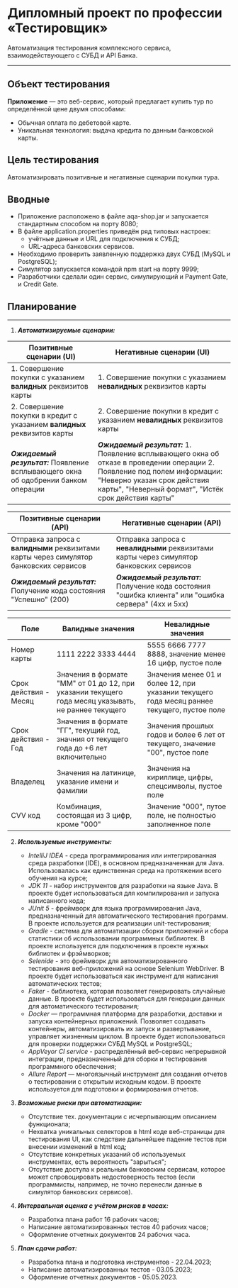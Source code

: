 # Дипломный проект по профессии «Тестировщик»
Автоматизация тестирования комплексного сервиса, взаимодействующего с СУБД и API Банка.
***

## Объект тестирования
**Приложение** — это веб-сервис, который предлагает купить тур по определённой цене двумя способами:

- Обычная оплата по дебетовой карте. 
- Уникальная технология: выдача кредита по данным банковской карты.

## Цель тестирования

Автоматизировать позитивные и негативные сценарии покупки тура.

## Вводные

* Приложение расположено в файле aqa-shop.jar и запускается стандартным способом на порту 8080;
* В файле application.properties приведён ряд типовых настроек:
    * учётные данные и URL для подключения к СУБД;
    * URL-адреса банковских сервисов.
* Необходимо проверить заявленную поддержка двух СУБД (MySQL и PostgreSQL);
* Симулятор запускается командой npm start на порту 9999;
* Разработчики сделали один сервис, симулирующий и Payment Gate, и Credit Gate.

## Планирование
***

1. ***Автоматизируемые сценарии:***

| Позитивные сценарии (UI)                                                            | Негативные сценарии (UI)                                                                                                                                                                                          |
|-------------------------------------------------------------------------------------|-------------------------------------------------------------------------------------------------------------------------------------------------------------------------------------------------------------------|
| 1. Совершение покупки с указанием **валидных** реквизитов карты                     | 1. Совершение покупки с указанием **невалидных** реквизитов карты                                                                                                                                                 |
| 2. Совершение покупки в кредит с указанием **валидных** реквизитов карты            | 2. Совершение покупки в кредит с указанием **невалидных** реквизитов карты                                                                                                                                        |
| ***Ожидаемый результат:*** Появление всплывающего окна об одобрении банком операции | ***Ожидаемый результат:*** 1. Появление всплывающего окна об отказе в проведении операции 2. Появление под полем информации: "Неверно указан срок действия карты", "Неверный формат", "Истёк срок действия карты" |


| Позитивные сценарии (API)                                                              | Негативные сценарии (API)                                                                             |
|----------------------------------------------------------------------------------------|-------------------------------------------------------------------------------------------------------|
| Отправка запроса с **валидными** реквизитами карты через симулятор банковских сервисов | Отправка запроса с **невалидными** реквизитами карты через симулятор банковских сервисов              |
| ***Ожидаемый результат:*** Получение кода состояния "Успешно" (200)                    | ***Ожидаемый результат:*** Получение кода состояния "ошибка клиента" или "ошибка сервера" (4хх и 5хх) |

| Поле | Валидные значения | Невалидные значения                                                                         |
|------|-------------------|---------------------------------------------------------------------------------------------|
| Номер карты | 1111 2222 3333 4444 | 5555 6666 7777 8888, значение менее 16 цифр, пустое поле                                    |
| Срок действия - Месяц | Значения в формате "ММ" от 01 до 12, при указании текущего года месяц указывать, не раннее текущего | Значения менее 01 и более 12, при указании текущего года месяц раннее текущего, пустое поле |
| Срок действия - Год | Значения в формате "ГГ", текущий год, значния от текущего года до +6 лет включительно | Значения прошлых годов и более 6 лет от текущего, значение "00", пустое поле                |
| Владелец | Значения на латинице, указание имени и фамилии | Значения на кириллице, цифры, спецсимволы, пустое поле                                      |
| CVV код | Комбинация, состоящая из 3 цифр, кроме "000" | Значение "000", путое поле, не полностью заполненное поле                                   |


2. ***Используемые инструменты:***
    * *IntelliJ IDEA* - среда программирования или интегрированная среда разработки (IDE), в основном предназначенная для Java. Использовалась как единственная среда на протяжении всего обучения на курсе; 
    * *JDK 11* - набор инструментов для разработки на языке Java. В проекте будет использоваться для компилирования и запуска написанного кода;
    * *JUnit 5* - фреймворк для языка программирования Java, предназначенный для автоматического тестирования программ. В проекте используется для реализации unit-тестирования;
    * *Gradle* - система для автоматизации сборки приложений и сбора статистики об использовании программных библиотек. В проекте используется для подключения в проекте нужных библиотек и фрэймворков;
    * *Selenide* - это фреймворк для автоматизированного тестирования веб-приложений на основе Selenium WebDriver. В проекте будет использоваться как инструмент для написания автоматических тестов;
    * *Faker* - библиотека, которая позволяет генерировать случайные данные. В проекте будет использоваться для генерации данных для автоматического тестирования;
    * *Docker* — программная платформа для разработки, доставки и запуска контейнерных приложений. Позволяет создавать контейнеры, автоматизировать их запуск и развертывание, управляет жизненным циклом. В проекте будет использоваться для проверки поддержки СУБД MySQL и
      PostgreSQL;
    * *AppVeyor CI service* - распределённый веб-сервис непрерывной интеграции, предназначенный для сборки и тестирования программного обеспечения;
    * *Allure Report* — многоязычный инструмент для создания отчетов о тестировании с открытым исходным кодом. В проекте используется для подготовки и формирования отчетов.

3. ***Возможные риски при автоматизации:***
    * Отсутствие тех. документации с исчерпывающим описанием функционала;
    * Нехватка уникальных селекторов в html коде веб-страницы для тестирования UI, как следствие дальнейшее падение тестов при внесении изменений в html код;
    * Отсутствие конкретных указаний об используемых инструментах, есть вероятность "зарыться";
    * Отсутствие доступа к реальным банковским сервисам, которое может спровоцировать недостоверность тестов (если программисты, например, не точно перенесли данные в симулятор банковских сервисов).

4. ***Интервальная оценка с учётом рисков в часах:***
    * Разработка плана работ 16 рабочих часов;
    * Написание автоматизированных тестов 40 рабочих часов;
    * Оформление отчетных документов 24 рабочих часа.

5. ***План сдачи работ:***
    * Разработка плана и подготовка инструментов - 22.04.2023;
    * Написание автоматизированных тестов - 03.05.2023;
    * Оформление отчетных документов - 05.05.2023.



